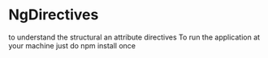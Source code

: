 # NgDirectives
to understand the structural an attribute directives
To run the application at your machine just do npm install once